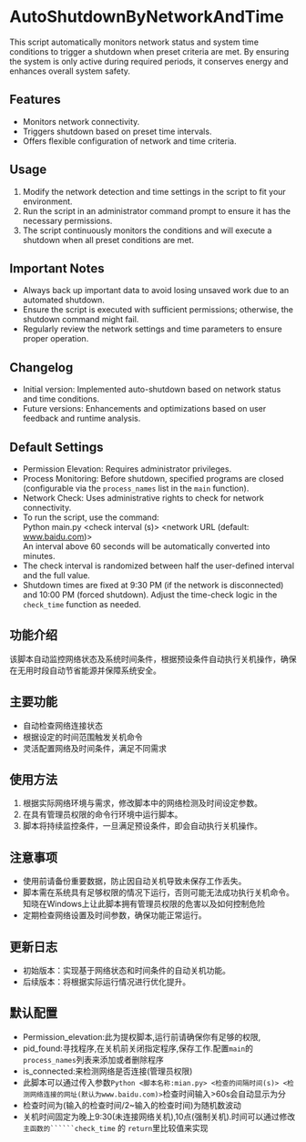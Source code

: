 # AutoShutdownByNetworkAndTime

This script automatically monitors network status and system time conditions to trigger a shutdown when preset criteria are met. By ensuring the system is only active during required periods, it conserves energy and enhances overall system safety.

## Features
- Monitors network connectivity.
- Triggers shutdown based on preset time intervals.
- Offers flexible configuration of network and time criteria.

## Usage
1. Modify the network detection and time settings in the script to fit your environment.
2. Run the script in an administrator command prompt to ensure it has the necessary permissions.
3. The script continuously monitors the conditions and will execute a shutdown when all preset conditions are met.

## Important Notes
- Always back up important data to avoid losing unsaved work due to an automated shutdown.
- Ensure the script is executed with sufficient permissions; otherwise, the shutdown command might fail.
- Regularly review the network settings and time parameters to ensure proper operation.

## Changelog
- Initial version: Implemented auto-shutdown based on network status and time conditions.
- Future versions: Enhancements and optimizations based on user feedback and runtime analysis.

## Default Settings
- Permission Elevation: Requires administrator privileges.
- Process Monitoring: Before shutdown, specified programs are closed (configurable via the `process_names` list in the `main` function).
- Network Check: Uses administrative rights to check for network connectivity.
- To run the script, use the command:  
    Python main.py <check interval (s)> <network URL (default: www.baidu.com)>  
    An interval above 60 seconds will be automatically converted into minutes.
- The check interval is randomized between half the user-defined interval and the full value.
- Shutdown times are fixed at 9:30 PM (if the network is disconnected) and 10:00 PM (forced shutdown). Adjust the time-check logic in the `check_time` function as needed.

## 功能介绍
该脚本自动监控网络状态及系统时间条件，根据预设条件自动执行关机操作，确保在无用时段自动节省能源并保障系统安全。

## 主要功能
- 自动检查网络连接状态
- 根据设定的时间范围触发关机命令
- 灵活配置网络及时间条件，满足不同需求

## 使用方法
1. 根据实际网络环境与需求，修改脚本中的网络检测及时间设定参数。
2. 在具有管理员权限的命令行环境中运行脚本。
3. 脚本将持续监控条件，一旦满足预设条件，即会自动执行关机操作。

## 注意事项
- 使用前请备份重要数据，防止因自动关机导致未保存工作丢失。
- 脚本需在系统具有足够权限的情况下运行，否则可能无法成功执行关机命令。知晓在Windows上让此脚本拥有管理员权限的危害以及如何控制危险
- 定期检查网络设置及时间参数，确保功能正常运行。

## 更新日志
- 初始版本：实现基于网络状态和时间条件的自动关机功能。
- 后续版本：将根据实际运行情况进行优化提升。
## 默认配置
- Permission_elevation:此为提权脚本,运行前请确保你有足够的权限,
- pid_found:寻找程序,在关机前关闭指定程序,保存工作.配置```main```的```process_names```列表来添加或者删除程序
- is_connected:来检测网络是否连接(管理员权限)
- 此脚本可以通过传入参数```Python <脚本名称:mian.py> <检查的间隔时间(s)> <检测网络连接的网址(默认为www.baidu.com)>```检查时间输入>60s会自动显示为分
- 检查时间为(输入的检查时间/2~输入的检查时间)为随机数波动
- 关机时间固定为晚上9:30(未连接网络关机),10点(强制关机).时间可以通过修改```主函数的``````check_time``` 的 ```return```里比较值来实现
